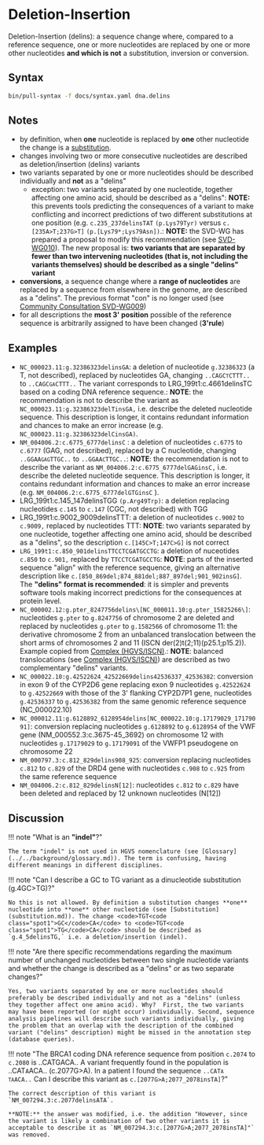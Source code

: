 # Deletion-Insertion

<!-- ## Definition -->

Deletion-Insertion (delins): a sequence change where, compared to a reference sequence, one or more nucleotides are replaced by one or more other nucleotides **and which is not** a substitution, inversion or conversion.

## Syntax

```sh exec="true"
bin/pull-syntax -f docs/syntax.yaml dna.delins
```

## Notes

- by definition, when **one** nucleotide is replaced by **one** other nucleotide the change is a [substitution](substitution.md).
- changes involving two or more consecutive nucleotides are described as deletion/insertion (delins) variants
- two variants separated by one or more nucleotides should be described individually and **not** as a "delins"
  - exception: two variants separated by one nucleotide, together affecting one amino acid, should be described as a "delins": **NOTE:** this prevents tools predicting the consequences of a variant to make conflicting and incorrect predictions of two different substitutions at one position (e.g. `c.235_237delinsTAT` `(p.Lys79Tyr)` versus `c.[235A>T;237G>T]` `(p.[Lys79*;Lys79Asn])`.: **NOTE:** the SVD-WG has prepared a proposal to modify this recommendation (see [SVD-WG010](../../consultation/SVD-WG010.md)). The new proposal is: **two variants that are separated by fewer than two intervening nucleotides (that is, not including the variants themselves) should be described as a single "delins" variant**
- **conversions**, a sequence change where a **range of nucleotides** are replaced by a sequence from elsewhere in the genome, are described as a "delins". The previous format "con" is no longer used (see [Community Consultation SVD-WG009](../../consultation/SVD-WG009.md))
- for all descriptions the **most 3' position** possible of the reference sequence is arbitrarily assigned to have been changed (**3'rule**)

## Examples

- `NC_000023.11:g.32386323delinsGA`: a deletion of nucleotide `g.32386323` (a T, not described), replaced by nucleotides GA, changing <code>..CAGC<code class="spot1">T</code>CTTT..</code> to <code>..CAGC<code class="spot1">GA</code>CTTT..</code> The variant corresponds to LRG_199t1:c.4661delinsTC based on a coding DNA reference sequence.: **NOTE**: the recommendation is not to describe the variant as `NC_000023.11:g.32386323delTinsGA,` i.e. describe the deleted nucleotide sequence. This description is longer, it contains redundant information and chances to make an error increase (e.g. `NC_000023.11:g.32386323delCinsGA)`.
- `NM_004006.2:c.6775_6777delinsC` : a deletion of nucleotides `c.6775` to `c.6777` (GAG, not described), replaced by a C nucleotide, changing <code>..GGAA<code class="spot1">GAG</code>TTGC..</code> to <code>..GGAA<code class="spot1">C</code>TTGC..</code>: **NOTE**: the recommendation is not to describe the variant as `NM_004006.2:c.6775_6777delGAGinsC,` i.e. describe the deleted nucleotide sequence. This description is longer, it contains redundant information and chances to make an error increase (e.g. `NM_004006.2:c.6775_6777delGTGinsC` ).
- LRG_199t1:c.145_147delinsTGG `(p.Arg49Trp)`: a deletion replacing nucleotides `c.145` to `c.147` (CGC, not described) with TGG
- LRG_199t1:c.9002_9009delinsTTT: a deletion of nucleotides `c.9002` to `c.9009,` replaced by nucleotides TTT: **NOTE**: two variants separated by one nucleotide, together affecting one amino acid, should be described as a "delins", so the description `c.[145C>T;147C>G]` is not correct
- `LRG_199t1:c.850_901delinsTTCCTCGATGCCTG`: a deletion of nuceotides `c.850` to `c.901,` replaced by `TTCCTCGATGCCTG`: **NOTE**: parts of the inserted sequence "align" with the reference sequence, giving an alternative description like `c.[850_869del;874_881del;887_897del;901_902insG]`. The **"delins" format is recommended**: it is simpler and prevents software tools making incorrect predictions for the consequences at protein level.
- `NC_000002.12:g.pter_8247756delins\[NC_000011.10:g.pter_15825266\]`: nucleotides `g.pter` to `g.8247756` of chromosome 2 are deleted and replaced by nucleotides `g.pter` to `g.1582566` of chromosome 11: the derivative chromosome 2 from an unbalanced translocation between the short arms of chromosomes 2 and 11 (ISCN der(2)t(2;11)(p25.1;p15.2)). Example copied from [Complex (HGVS/ISCN)](complex.md).: **NOTE**: balanced translocations (see [Complex (HGVS/ISCN)](complex.md)) are described as two complementary "delins" variants.
- `NC_000022.10:g.42522624_42522669delins42536337_42536382`: conversion in exon 9 of the CYP2D6 gene replacing exon 9 nucleotides `g.42522624` to `g.42522669` with those of the 3' flanking CYP2D7P1 gene, nucleotides `g.42536337` to `g.42536382` from the same genomic reference sequence (NC_000022.10)
- `NC_000012.11:g.6128892_6128954delins[NC_000022.10:g.17179029_17179091]`: conversion replacing nucleotides `g.6128892` to `g.6128954` of the VWF gene (NM_000552.3:c.3675-45_3692) on chromosome 12 with nucleotides `g.17179029` to `g.17179091` of the VWFP1 pseudogene on chromosome 22
- `NM_000797.3:c.812_829delins908_925`: conversion replacing nucleotides `c.812` to `c.829` of the DRD4 gene with nucleotides `c.908` to `c.925` from the same reference sequence
- `NM_004006.2:c.812_829delinsN[12]`: nucleotides `c.812` to `c.829` have been deleted and replaced by 12 unknown nucleotides (N[12])

## Discussion

!!! note "What is an **"indel"**?"

    The term "indel" is not used in HGVS nomenclature (see [Glossary](../../background/glossary.md)). The term is confusing, having different meanings in different disciplines.

!!! note "Can I describe a GC to TG variant as a dinucleotide substitution (g.4GC>TG)?"

    No this is not allowed. By definition a substitution changes **one** nucleotide into **one** other nucleotide (see [Substitution](substitution.md)). The change <code>TGT<code class="spot1">GC</code>CA</code> to <code>TGT<code class="spot1">TG</code>CA</code> should be described as `g.4_5delinsTG,` i.e. a deletion/insertion (indel).

!!! note "Are there specific recommendations regarding the maximum number of unchanged nucleotides between two single nucleotide variants and whether the change is described as a "delins" or as two separate changes?"

    Yes, two variants separated by one or more nucleotides should preferably be described individually and not as a "delins" (unless they together affect one amino acid). Why?  First, the two variants may have been reported (or might occur) individually. Second, sequence analysis pipelines will describe such variants individually, giving the problem that an overlap with the description of the combined variant ("delins" description) might be missed in the annotation step (database queries).

!!! note "The BRCA1 coding DNA reference sequence from position `c.2074` to `c.2080` is ..CATGACA.. A variant frequently found in the population is ..CAT<code class="spot1">A</code>ACA.. (c.2077G>A). In a patient I found the sequence <code>..CAT<code class="spot1">A TA</code>ACA..</code> Can I describe this variant as `c.[2077G>A;2077_2078insTA]`?"

    The correct description of this variant is `NM_007294.3:c.2077delinsATA`.

    **NOTE:** the answer was modified, i.e. the addition "However, since the variant is likely a combination of two other variants it is acceptable to describe it as `NM_007294.3:c.[2077G>A;2077_2078insTA]"` was removed.
